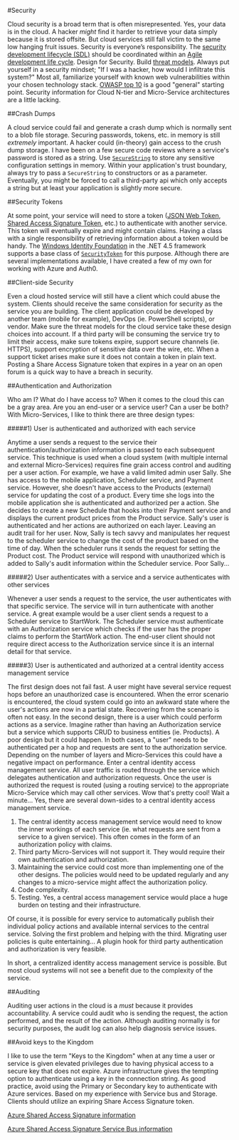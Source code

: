 #Security

Cloud security is a broad term that is often misrepresented. 
Yes, your data is in the cloud. A hacker *might* find it harder to retrieve your data simply because it is stored offsite. 
But cloud services still fall victim to the same low hanging fruit issues. Security is everyone’s responsibility. 
The [security development lifecycle (SDL)](https://www.microsoft.com/en-us/sdl/) should be coordinated within an [Agile development life cycle](http://www.ambysoft.com/essays/agileLifecycle.html). Design for Security. Build [threat models](https://msdn.microsoft.com/en-us/library/ff648644.aspx). 
Always put yourself in a security mindset; "If I was a hacker, how would I infiltrate this system?" 
Most all, familiarize yourself with known web vulnerabilities within your chosen technology stack. 
[OWASP top 10](https://www.owasp.org/index.php/Main_Page) is a good "general" starting point. 
Security information for Cloud N-tier and Micro-Service architectures are a little lacking.


##Crash Dumps

A cloud service could fail and generate a crash dump which is normally sent to a blob file storage. Securing passwords, tokens, etc. in memory is still *extremely* important. A hacker could (in-theory) gain access to the crush dump storage.
I have been on a few secure code reviews where a service's password is stored as a string. 
Use [`SecureString`](http://blogs.msdn.com/b/fpintos/archive/2009/06/12/how-to-properly-convert-securestring-to-string.aspx) to store any sensitive configuration settings in memory.
Within your application's trust boundary, always try to pass a `SecureString` to constructors or as a parameter. Eventually, you might be forced to call a third-party api which only accepts a string but at least your application is slightly more secure.

##Security Tokens

At some point, your service will need to store a token ([JSON Web Token](https://jwt.io/introduction/), [Shared Access Signature Token](https://azure.microsoft.com/en-us/documentation/articles/storage-dotnet-shared-access-signature-part-1/), etc.) to authenticate with another service. This token will eventually expire and might contain claims. 
Having a class with a single responsibility of retrieving information about a token would be handy.
The [Windows Identity Foundation](https://msdn.microsoft.com/en-us/library/hh377151.aspx) in the .NET 4.5 framework supports a base class of [`SecurityToken`](https://msdn.microsoft.com/en-us/library/system.identitymodel.tokens.securitytoken(v=vs.110).aspx) for this purpose. Although there are several implementations available, I have created a few of my own for working with Azure and Auth0.

##Client-side Security

Even a cloud hosted service will still have a client which could abuse the system. Clients should receive the same consideration for security as the service you are building. The client application could be developed by another team (mobile for example), DevOps (ie. PowerShell scripts), or vendor. Make sure the threat models for the cloud service take these design choices into account. If a third party will be consuming the service try to limit their access, make sure tokens expire, support secure channels (ie. HTTPS), support encryption of sensitive data over the wire, etc. When a support ticket arises make sure it does not contain a token in plain text. Posting a Share Access Signature token that expires in a year on an open forum is a quick way to have a breach in security.

##Authentication and Authorization

Who am I? What do I have access to? When it comes to the cloud this can be a gray area. Are you an end-user or a service user? Can a user be both? With Micro-Services, I like to think there are three design types: 

#####1) User is authenticated and authorized with each service

Anytime a user sends a request to the service their authentication/authorization information is passed to each subsequent service. This technique is used when a cloud system (with multiple internal and external Micro-Services) requires fine grain access control and auditing per a user action. For example, we have a valid limited admin user Sally. She has access to the mobile application, Scheduler service, and Payment service. However, she doesn't have access to the Products (external) service for updating the cost of a product. Every time she logs into the mobile application she is authenticated and authorized per a action. She decides to create a new Schedule that hooks into their Payment service and displays the current product prices from the Product service. Sally's user is authenticated and her actions are authorized on each layer. Leaving an audit trail for her user. Now, Sally is tech savvy and manipulates her request to the scheduler service to change the cost of the product based on the time of day. When the scheduler runs it sends the request for setting the Product cost. The Product service will respond with unauthorized which is added to Sally's audit information within the Scheduler service. Poor Sally...


#####2) User authenticates with a service and a service authenticates with other services

Whenever a user sends a request to the service, the user authenticates with that specific service. The service will in turn authenticate with another service. A great example would be a user client sends a request to a Scheduler service to StartWork. The Scheduler service must authenticate with an Authorization service which checks if the user has the proper claims to perform the StartWork action. The end-user client should not require direct access to the Authorization service since it is an internal detail for that service.

#####3) User is authenticated and authorized at a central identity access management service

The first design does not fail fast. A user might have several service request hops before an unauthorized case is encountered. When the error scenario is encountered, the cloud system could go into an awkward state where the user's actions are now in a partial state. Recovering from the scenario is often not easy. In the second design, there is a user which could perform actions as a service. Imagine rather than having an Authorization service but a service which supports CRUD to business entities (ie. Products). A poor design but it could happen. In both cases, a "user" needs to be authenticated per a hop and requests are sent to the authorization service. Depending on the number of layers and Micro-Services this could have a negative impact on performance. Enter a central identity access management service. All user traffic is routed through the service which delegates authentication and authorization requests. Once the user is authorized the request is routed (using a routing service) to the appropriate Micro-Service which may call other services. Wow that's pretty cool! Wait a minute... Yes, there are several down-sides to a central identity access management service. 

1. The central identity access management service would need to know the inner workings of each service (ie. what requests are sent from a service to a given service). This often comes in the form of an authorization policy with claims.
2. Third party Micro-Services will not support it. They would require their own authentication and authorization.
3. Maintaining the service could cost more than implementing one of the other designs. The policies would need to be updated regularly and any changes to a micro-service might affect the authorization policy. 
4. Code complexity. 
5. Testing. Yes, a central access management service would place a huge burden on testing and their infrastructure.

Of course, it is possible for every service to automatically publish their individual policy actions and available internal services to the central service. Solving the first problem and helping with the third. Migrating user policies is quite entertaining...
A plugin hook for third party authentication and authorization is very feasible.

In short, a centralized identity access management service is possible. But most cloud systems will not see a benefit due to the complexity of the service. 


##Auditing

Auditing user actions in the cloud is a *must* because it provides accountability. A service could audit who is sending the request, the action performed, and the result of the action. Although auditing normally is for security purposes, the audit log can also help diagnosis service issues.


##Avoid keys to the Kingdom

I like to use the term "Keys to the Kingdom" when at any time a user or service is given elevated privileges due to having physical access to a secure key that does not expire. Azure infrastructure gives the tempting option to authenticate using a key in the connection string. As good practice, avoid using the Primary or Secondary key to authenticate with Azure services. Based on my experience with Service bus and Storage. Clients should utilize an expiring Share Access Signature token.

[Azure Shared Access Signature information](https://azure.microsoft.com/en-us/documentation/articles/storage-dotnet-shared-access-signature-part-1/)

[Azure Shared Access Signature Service Bus information](https://azure.microsoft.com/en-us/documentation/articles/service-bus-shared-access-signature-authentication/)


